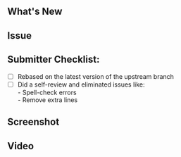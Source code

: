 ## What's New

## Issue

## Submitter Checklist:
- [ ] Rebased on the latest version of the upstream branch
- [ ] Did a self-review and eliminated issues like: <br/>
      - Spell-check errors <br/>
      - Remove extra lines

## Screenshot

## Video
